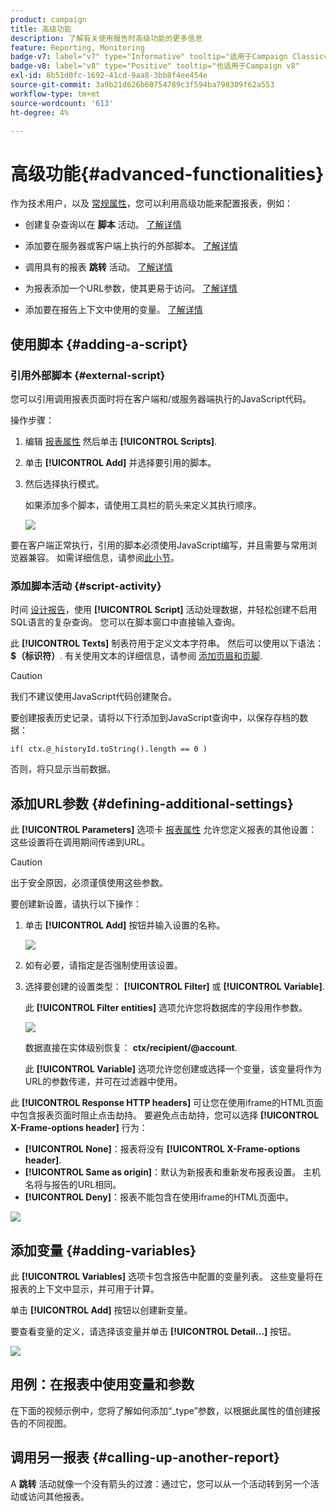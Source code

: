 ```yaml
---
product: campaign
title: 高级功能
description: 了解有关使用报告时高级功能的更多信息
feature: Reporting, Monitoring
badge-v7: label="v7" type="Informative" tooltip="适用于Campaign Classicv7"
badge-v8: label="v8" type="Positive" tooltip="也适用于Campaign v8"
exl-id: 8b51d0fc-1692-41cd-9aa8-3bb8f4ee454e
source-git-commit: 3a9b21d626b60754789c3f594ba798309f62a553
workflow-type: tm+mt
source-wordcount: '613'
ht-degree: 4%

---
```


# 高级功能{#advanced-functionalities}



作为技术用户，以及 [常规属性](../../reporting/using/properties-of-the-report.md)，您可以利用高级功能来配置报表，例如：

* 创建复杂查询以在 **脚本** 活动。 [了解详情](#script-activity)

* 添加要在服务器或客户端上执行的外部脚本。 [了解详情](#external-script)

* 调用具有的报表 **跳转** 活动。 [了解详情](#calling-up-another-report)

* 为报表添加一个URL参数，使其更易于访问。 [了解详情](#calling-up-another-report)

* 添加要在报告上下文中使用的变量。 [了解详情](#adding-variables)

## 使用脚本 {#adding-a-script}

### 引用外部脚本 {#external-script}

您可以引用调用报表页面时将在客户端和/或服务器端执行的JavaScript代码。

操作步骤：

1. 编辑 [报表属性](../../reporting/using/properties-of-the-report.md) 然后单击 **[!UICONTROL Scripts]**.
1. 单击 **[!UICONTROL Add]** 并选择要引用的脚本。
1. 然后选择执行模式。

   如果添加多个脚本，请使用工具栏的箭头来定义其执行顺序。

   ![](assets/reporting_custom_js.png)

要在客户端正常执行，引用的脚本必须使用JavaScript编写，并且需要与常用浏览器兼容。 如需详细信息，请参阅[此小节](../../web/using/web-forms-answers.md)。

### 添加脚本活动 {#script-activity}

时间 [设计报告](../../reporting/using/creating-a-new-report.md#modelizing-the-chart)，使用 **[!UICONTROL Script]** 活动处理数据，并轻松创建不启用SQL语言的复杂查询。 您可以在脚本窗口中直接输入查询。

此 **[!UICONTROL Texts]** 制表符用于定义文本字符串。 然后可以使用以下语法： **$（标识符）**. 有关使用文本的详细信息，请参阅 [添加页眉和页脚](../../reporting/using/element-layout.md#adding-a-header-and-a-footer).

>[!CAUTION]
>
>我们不建议使用JavaScript代码创建聚合。

要创建报表历史记录，请将以下行添加到JavaScript查询中，以保存存档的数据：

```
if( ctx.@_historyId.toString().length == 0 )
```

否则，将只显示当前数据。

## 添加URL参数 {#defining-additional-settings}

此 **[!UICONTROL Parameters]** 选项卡 [报表属性](../../reporting/using/properties-of-the-report.md) 允许您定义报表的其他设置：这些设置将在调用期间传递到URL。

>[!CAUTION]
>
>出于安全原因，必须谨慎使用这些参数。

要创建新设置，请执行以下操作：

1. 单击 **[!UICONTROL Add]** 按钮并输入设置的名称。

   ![](assets/s_ncs_advuser_report_properties_09a.png)

1. 如有必要，请指定是否强制使用该设置。

1. 选择要创建的设置类型： **[!UICONTROL Filter]** 或 **[!UICONTROL Variable]**.

   此 **[!UICONTROL Filter entities]** 选项允许您将数据库的字段用作参数。

   ![](assets/s_ncs_advuser_report_properties_09b.png)

   数据直接在实体级别恢复： **ctx/recipient/@account**.

   此 **[!UICONTROL Variable]** 选项允许您创建或选择一个变量，该变量将作为URL的参数传递，并可在过滤器中使用。

此 **[!UICONTROL Response HTTP headers]** 可让您在使用iframe的HTML页面中包含报表页面时阻止点击劫持。 要避免点击劫持，您可以选择 **[!UICONTROL X-Frame-options header]** 行为：

* **[!UICONTROL None]**：报表将没有 **[!UICONTROL X-Frame-options header]**.
* **[!UICONTROL Same as origin]**：默认为新报表和重新发布报表设置。 主机名将与报告的URL相同。
* **[!UICONTROL Deny]**：报表不能包含在使用iframe的HTML页面中。

![](assets/s_ncs_advuser_report_properties_09c.png)

## 添加变量 {#adding-variables}

此 **[!UICONTROL Variables]** 选项卡包含报告中配置的变量列表。 这些变量将在报表的上下文中显示，并可用于计算。

单击 **[!UICONTROL Add]** 按钮以创建新变量。

要查看变量的定义，请选择该变量并单击 **[!UICONTROL Detail...]** 按钮。

![](assets/s_ncs_advuser_report_properties_10.png)

## 用例：在报表中使用变量和参数

在下面的视频示例中，您将了解如何添加“_type”参数，以根据此属性的值创建报告的不同视图。

<!--
![](assets/do-not-localize/how-to-video.png) [Discover this feature in video](https://helpx.adobe.com/campaign/classic/how-to/add-url-parameter-in-acv6.html?playlist=/ccx/v1/collection/product/campaign/classic/segment/business-practitioners/explevel/intermediate/applaunch/how-to-4/collection.ccx.js&ref=helpx.adobe.com)-->


## 调用另一报表 {#calling-up-another-report}

A **跳转** 活动就像一个没有箭头的过渡：通过它，您可以从一个活动转到另一个活动或访问其他报表。
